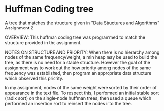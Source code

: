 # Huffman Coding tree
A tree that matches the structure given in "Data Structures and Algorithms" Assignment 2

OVERVIEW:
This huffman coding tree was programmed to match the structure provided in the assignment.

NOTES ON STRUCTURE AND PRIORITY:
When there is no hierarchy among nodes of the same frequency/weight, a min heap may be used to build the tree, as there is no need for a stable structure. 
However the goal of the assignment was to work out the how priority among nodes of the same frequency was established, then program an 
appropriate data structure which observed this priority. 

In my assignment, nodes of the same weight were sorted by their order of appearance in the text file. To respect this, I performed an initial stable sort
(radix sort) on the single-node huffman trees, then used a queue which performed an insertion sort to reinsert the nodes into the tree. 
